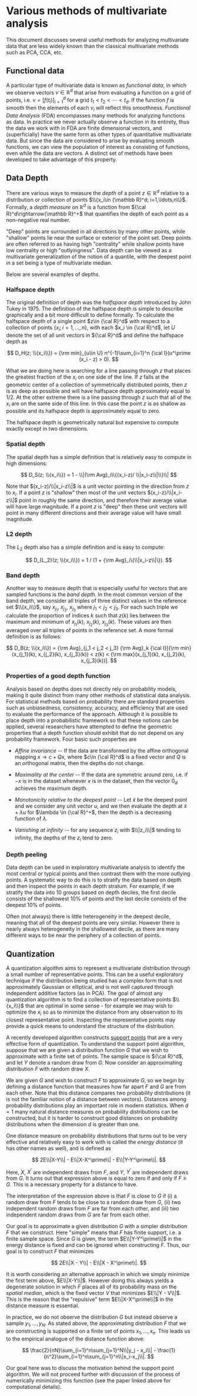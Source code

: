 # Various methods of multivariate analysis

This document discusses several useful methods for analyzing
multivariate data that are less widely known than the classical
multivariate methods such as PCA, CCA, etc.

## Functional data

A particular type of multivariate data is known as *functional data*,
in which we observe vectors $v \in {\mathbb R}^d$ that arise from evaluating
a function on a grid of points, i.e. $v = [f(t_i)]_{i=1}^d$ for
a grid $t_1 < t_2 < \cdots < t_d$.  If the function $f$ is smooth
then the elements of each $v_i$ will reflect this smoothness.
*Functional Data Analysis* (FDA) encompasses many methods for
analyzing functions as data.  In practice we never
actually observe a function in its entirety, thus
the data we work with in FDA are finite dimensional vectors,
and (superficially) have the same form as other types
of quantitative multivariate data.  But since the data are
considered to arise by evaluating smooth functions, we can
view the population of interest as consisting of functions,
even while the data are vectors. A distinct set of
methods have been developed to take advantage of this property.

## Data Depth

There are various ways to measure the *depth* of a point
$z \in {\mathbb R}^d$ relative to a distribution or collection of points
$\\{x_i\in {\mathbb R}^d; i=1,\ldots,n\\}$.  Formally, a *depth measure* on ${\mathbb R}^d$
is a function from ${\cal R}^d\rightarrow{\mathbb R}^+$ that quantifies the
depth of each point as a non-negative real number.

"Deep" points are surrounded in all
directions by many other points, while "shallow" points lie near the
surface or exterior of the point set.  Deep points are often referred to as
having high "centrality" while
shallow points have low centrality or high "outlyingness".
Data depth can be viewed as a multivariate generalization of the
notion of a quantile, with the deepest point in a set being a
type of multivariate median.

Below are several examples of depths.

### Halfspace depth

The original definition of depth was the *halfspace depth* introduced
by John Tukey in 1975.  The definition of the halfspace depth is
simple to describe graphically and a bit more difficult to define
formally.  To calculate the halfspace depth of a single point
$z\in {\cal R}^d$ with respect to a collection of points
$\{x_i; i=1, \ldots, n\}$, with each $x_i \in {\cal R}^d$, let $U$ denote the set
of all unit vectors in ${\cal R}^d$ and define the halfspace depth as

$$
D_H(z; \\{x_i\\}) = {\rm min}_{u\in U} n^{-1}\sum_{i=1}^n {\cal I}(u^\prime (x_i - z) > 0).
$$

What we are doing here is searching for a line passing through $z$
that places the greatest fraction of the $x_i$ on one side of the
line.  If $z$ falls at the geometric center of a collection of
symmetrically distributed points, then $z$ is as deep as possible
and will have halfspace depth approximately equal to 1/2.  At the
other extreme there is a line passing through $z$ such that all of
the $x_i$ are on the same side of this line.  In this case the point
$z$ is as shallow as possible and its halfspace depth is approximately
equal to zero.

The halfspace depth is geometrically natural but expensive to compute
exactly except in two dimensions.

### Spatial depth

The spatial depth has a simple definition that is relatively easy to
compute in high dimensions:

$$
D_S(z; \\{x_i\\}) = 1 - \\|{\rm Avg}_i\\{(x_i-z)/ \\|x_i-z\\|\\}\\|
$$

Note that $(x_i-z)/\\|x_i-z\\|$ is a unit vector pointing in the
direction from $z$ to $x_i$.  If a point $z$ is "shallow" then most of
the unit vectors $(x_i-z)/\\|x_i-z\\|$ point in roughly the same
direction, and therefore their average value will have large
magnitude.  If a point $z$ is "deep" then these unit vectors will
point in many different directions and their average value will have
small magnitude.

### L2 depth

The $L_2$ depth also has a simple definition and is easy to compute:

$$
D_{L_2}(z; \\{x_i\\}) = 1 / (1 + {\rm Avg}_i\{\\|x_i-z\\|\}).
$$

### Band depth

Another way to measure depth that is especially useful for vectors that are
sampled functions is the *band depth*.   In the most common version of the
band depth, we consider all triples of three distinct values in the reference
set $\\{x_i\\}$, say $x_{j_1}$, $x_{j_2}$, $x_{j_3}$ where $j_1 < j_2 < j_3$.  For
each such triple we calculate the proportion of indices $k$ such that $z(k)$
lies between the maximum and minimum of
$x_{j_1}(k)$, $x_{j_2}(k)$, $x_{j_3}(k)$.  These values are then averaged over all
triples of points in the reference set.  A more formal definition is as
follows:

$$
D_B(z; \\{x_i\\}) = {\rm Avg}_{j_1 < j_2 < j_3} {\rm Avg}_k {\cal I}[{\rm min}(x_{j_1}(k), x_{j_2}(k), x_{j_3}(k)) < z(k) < {\rm max}(x_{j_1}(k), x_{j_2}(k), x_{j_3}(k))].
$$

### Properties of a good depth function

Analysis based on depths does not directly rely on probability models,
making it quite distinct from many other methods of statistical data
analysis.  For statistical methods based on probability there are
standard properties such as unbiasedness, consistency, accuracy, and
efficiency that are used to evaluate the performance of the approach.
Although it is possible to place depth into a probabilistic framework so
that these notions can be applied, several researchers have attempted
to define the geometric properties that a depth function should
exhibit that do not depend on any probability framework.  Four basic
such properties are

* *Affine invariance* -- If the data are transformed by the affine
orthogonal mapping $x\longrightarrow c + Qx$, where $c\in {\cal R}^d$
is a fixed vector and $Q$ is an orthogonal matrix, then the depths do
not change.

* *Maximality at the center* -- If the data are symmetric around zero,
i.e. if $-x$ is in the dataset whenever $x$ is in the dataset, then
the vector $0_d$ achieves the maximum depth.

* *Monotonicity relative to the deepest point* -- Let $\tilde{x}$ be
the deepest point and we consider any unit vector $u$, and we then
evaluate the depth at $\tilde{x} + \lambda u$ for
$\lambda \in {\cal R}^+$, then the depth is a decreasing function of $\lambda$.

* *Vanishing at infinity* -- for any sequence $z_i$ with $\\|z_i\\|$
tending to infinity, the depths of the $z_i$ tend to zero.

### Depth peeling

Data depth can be used in exploratory multivariate analysis to identify
the most central or typical points and then contrast them with the more
outlying points.  A systematic way to do this is to stratify the data
based on depth and then inspect the points in each depth stratum.  For
example, if we stratify the data into 10 groups based on depth deciles,
the first decile consists of the shallowest 10% of points and the last
decile consists of the deepest 10% of points.

Often (not always) there is little heterogeneity in the deepest decile,
meaning that all of the deepest points are very similar.  However there
is nearly always heterogeneity in the shallowest decile, as there are
many different ways to be near the periphery of a collection of points.

## Quantization

A quantization algoithm aims to represent a multivariate distribution
through a small number of representative points.
This can be a useful exploratory technique if the distribution being
studied has a complex form that is not approximately Gaussian or elliptical,
and is not well captured through independent additive factors
(as in PCA).  The goal of almost any quantization algorithm is to
find a collection of representative points $\\{x_i\\}$ that are optimal
in some sense - for example we may wish to optimize the $x_i$ so as
to minimize the distance from any observation to its closest representative
point.  Inspecting the representative points may provide a quick
means to understand the structure of the distribution.

A recently developed algorithm constructs
[support points](https://arxiv.org/abs/1609.01811) that are a very
effective form of quantization.  To understand the support point
algorithm, suppose that we are given a distribution function $G$ that
we wish to approximate with a finite set of points.  The sample
space is ${\cal R}^d$, and let $Y$ denote a random draw
from $G$.  Now consider an approximating distribution $F$ with
random draw $X$.

We are given $G$ and wish to construct $F$
to approximate $G$, so we begin by defining a distance function
that measures how far apart $F$ and $G$ are from
each other.  Note that this distance compares two
probability distributions (it is not the familiar notion of a distance
between vectors).  Distances among probability distributions
play an important role in modern statistics.  When $d=1$ many natural
distance measures on probability distributions can be constructed, but it is harder
to construct good distances on probability distributions when the dimension
$d$ is greater than one.

One distance measure on probability distributions that turns out to be
very effective and relatively easy to work with is called the *energy distance* (it has other
names as well), and is defined as

$$
2E\\|X-Y\\| - E\\|X-X^\prime\\| - E\\|Y-Y^\prime\\|.
$$

Here, $X$, $X^\prime$ are independent draws from $F$, and $Y$, $Y^\prime$
are independent draws from $G$.  It turns out that expression above
is equal to zero if and only if $F \equiv G$.  This is a necessary property
for a distance to have.

The interpretation of the expression above is that $F$ is close to $G$
if (i) a random draw from $F$ tends to be close to a random draw from $G$,
(ii) two independent random draws from $F$ are far from each other, and
(iii) two independent random draws from $G$ are far from each other.

Our goal is to approximate a given distribution $G$ with a simpler distribution $F$
that we construct.  Here "simple" means that $F$ has finite support, i.e. a finite
sample space.  Since $G$ is given, the term $E\\|Y-Y^\prime\\|$ in the
energy distance is fixed
and can be ignored when constructing $F$.  Thus, our goal is to construct
$F$ that minimizes

$$
2E\\|X - Y\\| - E\\|X - X^\prime\\|.
$$

It is worth considering an alternative approach in which we simply minimize
the first term above, $E\\|X-Y\\|$.  However doing this always yields a degenerate
solution in which $F$ places all of its probability mass on the
*spatial median*, which is the fixed vector
$V$ that minimizes $E\\|Y - V\\|$.  This is the reason that the "repulsive"
term $E\\|X-X^\prime\\|$ in the distance measure is essential.

In practice, we do not observe the distribution $G$ but instead observe a sample
$y_1, \ldots, y_N$.  As stated above, the approximating distribution $F$ that we are constructing
is supported on a finite set of points $x_1, \ldots, x_n$.  This leads
us to the empirical analogue of the distance function above:

$$
\frac{2}{nN}\sum_{i=1}^n\sum_{j=1}^N\\|y_j - x_i\\| - \frac{1}{n^2}\sum_{i=1}^n\sum_{j=1}^n\\|x_i-x_j\\|.
$$

Our goal here was to discuss the motivation behind the support point algorithm.
We will not proceed further with discussion of the process of numerically minimizing this function (see
the paper linked above for computational details).
